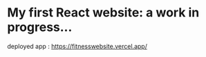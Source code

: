 # My first React website: a work in progress...

deployed app : https://fitnesswebsite.vercel.app/

